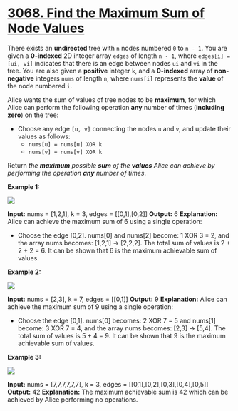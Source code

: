# [3068. Find the Maximum Sum of Node Values](https://leetcode.com/problems/find-the-maximum-sum-of-node-values/)

There exists an  **undirected**  tree with  `n`  nodes numbered  `0`  to  `n - 1`. You are given a  **0-indexed**  2D integer array  `edges`  of length  `n - 1`, where  `edges[i] = [ui, vi]`  indicates that there is an edge between nodes  `ui`  and  `vi`  in the tree. You are also given a  **positive**  integer  `k`, and a  **0-indexed**  array of  **non-negative**  integers  `nums`  of length  `n`, where  `nums[i]`  represents the  **value**  of the node numbered  `i`.

Alice wants the sum of values of tree nodes to be  **maximum**, for which Alice can perform the following operation  **any**  number of times (**including zero**) on the tree:

-   Choose any edge  `[u, v]`  connecting the nodes  `u`  and  `v`, and update their values as follows:
    -   `nums[u] = nums[u] XOR k`
    -   `nums[v] = nums[v] XOR k`

Return  _the  **maximum**  possible  **sum**  of the  **values**  Alice can achieve by performing the operation  **any**  number of times_.

**Example 1:**

![](https://assets.leetcode.com/uploads/2023/11/09/screenshot-2023-11-10-012513.png)

**Input:** nums = [1,2,1], k = 3, edges = [[0,1],[0,2]]
**Output:** 6
**Explanation:** Alice can achieve the maximum sum of 6 using a single operation:
- Choose the edge [0,2]. nums[0] and nums[2] become: 1 XOR 3 = 2, and the array nums becomes: [1,2,1] -> [2,2,2].
The total sum of values is 2 + 2 + 2 = 6.
It can be shown that 6 is the maximum achievable sum of values.

**Example 2:**

![](https://assets.leetcode.com/uploads/2024/01/09/screenshot-2024-01-09-220017.png)

**Input:** nums = [2,3], k = 7, edges = [[0,1]]
**Output:** 9
**Explanation:** Alice can achieve the maximum sum of 9 using a single operation:
- Choose the edge [0,1]. nums[0] becomes: 2 XOR 7 = 5 and nums[1] become: 3 XOR 7 = 4, and the array nums becomes: [2,3] -> [5,4].
The total sum of values is 5 + 4 = 9.
It can be shown that 9 is the maximum achievable sum of values.

**Example 3:**

![](https://assets.leetcode.com/uploads/2023/11/09/screenshot-2023-11-10-012641.png)

**Input:** nums = [7,7,7,7,7,7], k = 3, edges = [[0,1],[0,2],[0,3],[0,4],[0,5]]
**Output:** 42
**Explanation:** The maximum achievable sum is 42 which can be achieved by Alice performing no operations.
